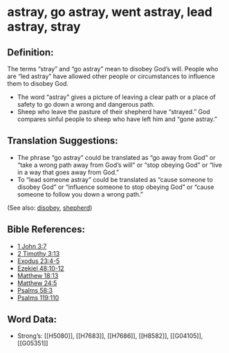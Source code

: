 # astray, go astray, went astray, lead astray, stray

## Definition:

The terms “stray” and “go astray” mean to disobey God’s will. People who are “led astray” have allowed other people or circumstances to influence them to disobey God.

* The word “astray” gives a picture of leaving a clear path or a place of safety to go down a wrong and dangerous path.
* Sheep who leave the pasture of their shepherd have “strayed.” God compares sinful people to sheep who have left him and “gone astray.”

## Translation Suggestions:

* The phrase “go astray” could be translated as “go away from God” or “take a wrong path away from God’s will” or “stop obeying God” or “live in a way that goes away from God.”
* To “lead someone astray” could be translated as “cause someone to disobey God” or “influence someone to stop obeying God” or “cause someone to follow you down a wrong path.”

(See also: [disobey](../other/disobey.md), [shepherd](../other/shepherd.md))

## Bible References:

* [1 John 3:7](rc://en/tn/help/1jn/03/07)
* [2 Timothy 3:13](rc://en/tn/help/2ti/03/13)
* [Exodus 23:4-5](rc://en/tn/help/exo/23/04)
* [Ezekiel 48:10-12](rc://en/tn/help/ezk/48/10)
* [Matthew 18:13](rc://en/tn/help/mat/18/13)
* [Matthew 24:5](rc://en/tn/help/mat/24/05)
* [Psalms 58:3](rc://en/tn/help/psa/058/03)
* [Psalms 119:110](rc://en/tn/help/psa/119/110)

## Word Data:

* Strong’s: [[H5080]], [[H7683]], [[H7686]], [[H8582]], [[G04105]], [[G05351]]
